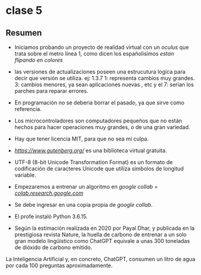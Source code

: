 # clase 5

## Resumen

- Iniciamos probando un proyecto de realidad virtual con un *oculus* que trata sobre el metro línea 1, como dicen los españolisimos *estan flipando en colores*

- las versiones de actualizaciones poseen una estrucutura logica para decir que versión se utiliza. ej: 1.3.7   1: representa cambios muy grandes. 3: cambios menores, ya sean aplicaciones nuevas , etc y el 7: serian los parches para reparar errores.

- En programación no se deberia borrar el pasado, ya que sirve como referencia.

- Los microcontroladores son computadores pequeños que no están hechos para hacer operaciones muy grandes, o de una gran variedad.

- Hay que tener licencia MIT, para que no sea mi culpa.

- *https://www.gutenberg.org/* es una biblioteca virtual gratuita.

- UTF-8 (8-bit Unicode Transformation Format) es un formato de codificación de caracteres Unicode que utiliza símbolos de longitud variable.

- Empezaremos a entrenar un algoritmo en *google collab* = *[colab.research.google.com](https://colab.research.google.com/)*

- Se debe ingresar en una copia propia de *google collab*.

- El profe instaló Python 3.6.15.

- Según la estimación realizada en 2020 por Payal Dhar, y publicada en la prestigiosa revista Nature, la huella de carbono de entrenar a un solo gran modelo lingüístico como ChatGPT equivale a unas 300 toneladas de dióxido de carbono emitido.

La Inteligencia Artificial y, en concreto, ChatGPT, consumen un litro de agua por cada 100 preguntas aproximadamente.
